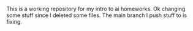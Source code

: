 This is a working repository for my intro to ai homeworks.
Ok changing some stuff since I deleted some files.
The main branch I push stuff to is fixing.